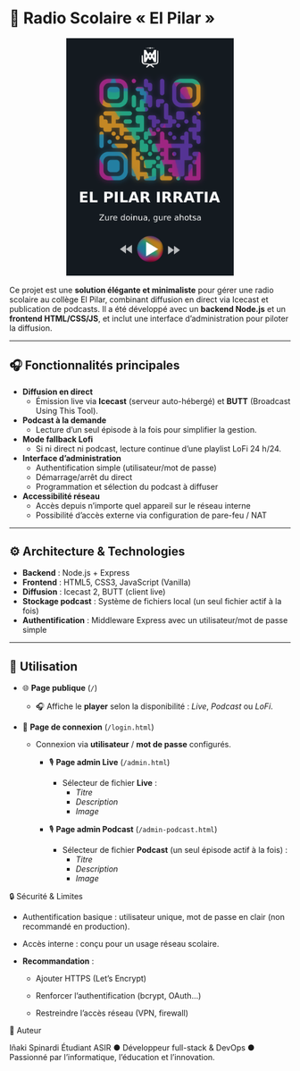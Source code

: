# 🏫 Radio Scolaire « El Pilar »

<p align="center">
<img src="./afficheElPilar/QRRadioElPilar.png" alt="Logo" width="300" style/>
</p>

Ce projet est une **solution élégante et minimaliste** pour gérer une radio scolaire au collège El Pilar, combinant diffusion en direct via Icecast et publication de podcasts. Il a été développé avec un **backend Node.js** et un **frontend HTML/CSS/JS**, et inclut une interface d’administration pour piloter la diffusion.

---

## 🎧 Fonctionnalités principales

- **Diffusion en direct**  
  - Émission live via **Icecast** (serveur auto-hébergé) et **BUTT** (Broadcast Using This Tool).  
- **Podcast à la demande**  
  - Lecture d’un seul épisode à la fois pour simplifier la gestion.  
- **Mode fallback Lofi**  
  - Si ni direct ni podcast, lecture continue d’une playlist LoFi 24 h/24.  
- **Interface d’administration**  
  - Authentification simple (utilisateur/mot de passe)  
  - Démarrage/arrêt du direct  
  - Programmation et sélection du podcast à diffuser  
- **Accessibilité réseau**  
  - Accès depuis n’importe quel appareil sur le réseau interne  
  - Possibilité d’accès externe via configuration de pare-feu / NAT  

---

## ⚙ Architecture & Technologies

- **Backend** : Node.js + Express  
- **Frontend** : HTML5, CSS3, JavaScript (Vanilla)  
- **Diffusion** : Icecast 2, BUTT (client live)  
- **Stockage podcast** : Système de fichiers local (un seul fichier actif à la fois)  
- **Authentification** : Middleware Express avec un utilisateur/mot de passe simple  

---
## 📝 Utilisation

- 🌐 **Page publique** (`/`)  
  - 🎧 Affiche le **player** selon la disponibilité : *Live*, *Podcast* ou *LoFi*.

- 🔐 **Page de connexion** (`/login.html`)  
  - Connexion via **utilisateur** / **mot de passe** configurés.

    - 🎙️ **Page admin Live** (`/admin.html`)  
      - Sélecteur de fichier **Live** :  
        - *Titre*  
        - *Description*  
        - *Image*
    
    - 🎙️ **Page admin Podcast** (`/admin-podcast.html`)  
      - Sélecteur de fichier **Podcast** (un seul épisode actif à la fois) :  
        -  *Titre*  
        -  *Description*  
        -  *Image*

🔒 Sécurité & Limites

- Authentification basique : utilisateur unique, mot de passe en clair (non recommandé en production).

- Accès interne : conçu pour un usage réseau scolaire.

- **Recommandation** :

  - Ajouter HTTPS (Let’s Encrypt)

  - Renforcer l’authentification (bcrypt, OAuth…)

  - Restreindre l’accès réseau (VPN, firewall)

🔧 Auteur

Iñaki Spinardi
Étudiant ASIR ● Développeur full-stack & DevOps ● Passionné par l’informatique, l’éducation et l’innovation.
